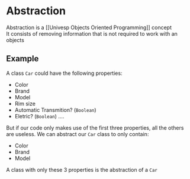 # Abstraction
Abstraction is a [[Univesp Objects Oriented Programming]] concept  
It consists of removing information that is not required to work with an objects

## Example
A class `Car` could have the following properties:
- Color
- Brand
- Model
- Rim size
- Automatic Transmition? (`Boolean`)
- Eletric? (`Boolean`) 
....

But if our code only makes use of the first three properties, all the others are useless. We can abstract our `Car` class to only contain:
- Color
- Brand
- Model

A class with only these 3 properties is the abstraction of a `Car`